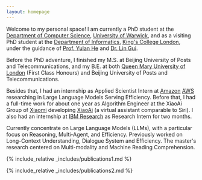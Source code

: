 ```yaml
---
layout: homepage
---
```


Welcome to my personal space! I am currently a PhD student at the [Department of Computer Science](https://warwick.ac.uk/fac/sci/dcs/), [University of Warwick](https://warwick.ac.uk/), and as a visiting PhD student at the [Department of Informatics](https://www.kcl.ac.uk/informatics), [King's College London](https://www.kcl.ac.uk/), under the guidance of [Prof. Yulan He](https://sites.google.com/view/yulanhe/home) and [Dr. Lin Gui](https://sites.google.com/view/lin-gui/).

Before the PhD adventure, I finished my M.S. at Beijing University of Posts and Telecommunications, and my B.E. at both [Queen Mary University of London](https://www.qmul.ac.uk/) (First Class Honours) and Beijing University of Posts and Telecommunications. 

Besides that, I had an internship as Applied Scientist Intern at [Amazon](https://www.amazon.science/) [AWS](https://aws.amazon.com/) researching in Large Language Models Serving Efficiency. Before that, I had a full-time work for about one year as Algorithm Engineer at the XiaoAi Group of [Xiaomi](https://www.mi.com/global/) developing [XiaoAi](https://xiaoai.mi.com/) (a virtual assistant comparable to Siri). I also had an internship at [IBM Research](https://research.ibm.com/) as Research Intern for two months. 

[//]: # (Overall, my focus is on Machine Learning and Natural Language Processing. )
Currently concentrate on Large Language Models (LLMs), with a particular focus on Reasoning, Multi-Agent, and Efficiency. Previously worked on Long-Context Understanding, Dialogue System and Efficiency. The master's research centered on Multi-modality and Machine Reading Comprehension.

{% include_relative _includes/publications1.md %}

{% include_relative _includes/publications2.md %}